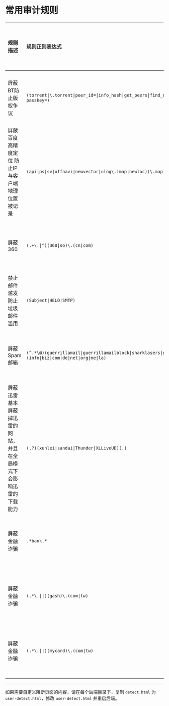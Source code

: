 # 常用审计规则

|规则描述|规则正则表达式|规则匹配类型|
|:---|:---|:---|
|屏蔽BT防止版权争议| `(torrent\|\.torrent\|peer_id=\|info_hash\|get_peers\|find_node\|BitTorrent\|announce_peer\|announce\.php\?passkey=)` |数据包明文匹配|
|屏蔽百度高精度定位 防止IP与客户端地理位置被记录| `(api\|ps\|sv\|offnavi\|newvector\|ulog\.imap\|newloc)(\.map\|)\.(baidu\|n\.shifen)\.com`|数据包明文匹配|
|屏蔽360|`(.+\.\|^)(360\|so)\.(cn\|com)`|数据包明文匹配|
|禁止邮件滥发 防止垃圾邮件滥用|`(Subject\|HELO\|SMTP)`|数据包明文匹配|
|屏蔽Spam邮箱|`(^.*\@)(guerrillamail\|guerrillamailblock\|sharklasers\|grr\|pokemail\|spam4\|bccto\|chacuo\|027168)\.(info\|biz\|com\|de\|net\|org\|me\|la)`|数据包明文匹配|
|屏蔽迅雷 基本屏蔽掉迅雷的网站，并且在全局模式下会影响迅雷的下载能力|`(.?)(xunlei\|sandai\|Thunder\|XLLiveUD)(.)`|数据包明文匹配|
|屏蔽金融诈骗|`.*bank.*`|数据包明文匹配|
|屏蔽金融诈骗|`(.*\.\|\|)(gash)\.(com\|tw)`|数据包明文匹配|
|屏蔽金融诈骗|`(.*\.\|\|)(mycard)\.(com\|tw)`|数据包明文匹配|

----

如果需要自定义阻断页面的内容，请在每个后端目录下，复制 `detect.html` 为 `user-detect.html`，修改 `user-detect.html` 并重启后端。
